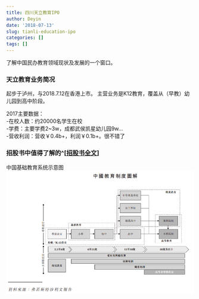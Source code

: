 ```yaml
---
title: 四川天立教育IPO
author: Deyin
date: '2018-07-13'
slug: tianli-education-ipo
categories: []
tags: []
---
```


了解中国民办教育领域现状及发展的一个窗口。

### 天立教育业务简况 ###
起步于泸州，与2018.7.12在香港上市。
主营业务是K12教育，覆盖从（早教）幼儿园到高中阶段。  

2017主要数据：  
  -在校人数：约20000名学生在校  
  -学费：主要学费2~3w，成都武侯凯星幼儿园9w...  
  -营收利润：营收￥0.4b+，利润￥0.1b+。很不错了  


### 招股书中值得了解的^[[招股书全文](https://raw.githubusercontent.com/dean33/exblog/master/static/2018-07-13-tianli-education-ipo.files/2018-07-13-tianli-education-ipo-file.pdf)] ###

中国基础教育系统示意图
![img](https://raw.githubusercontent.com/dean33/exblog/master/static/2018-07-13-tianli-education-ipo.files/2018-07-13-china-education-system.png)



